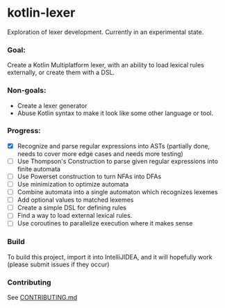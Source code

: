 # kotlin-lexer
Exploration of lexer development. Currently in an experimental state.

### Goal:
Create a Kotlin Multiplatform lexer, with an ability to load lexical rules externally, or create them with a DSL.

### Non-goals:
- Create a lexer generator
- Abuse Kotlin syntax to make it look like some other language or tool.

### Progress:

- [x] Recognize and parse regular expressions into ASTs (partially done, needs to cover more edge cases and needs more testing)
- [ ] Use Thompson's Construction to parse given regular expressions into finite automata
- [ ] Use Powerset construction to turn NFAs into DFAs
- [ ] Use minimization to optimize automata
- [ ] Combine automata into a single automaton which recognizes lexemes
- [ ] Add optional values to matched lexemes
- [ ] Create a simple DSL for defining rules
- [ ] Find a way to load external lexical rules.
- [ ] Use coroutines to parallelize execution where it makes sense

### Build

To build this project, import it into IntelliJIDEA, and it will hopefully work (please submit issues if they occur)

### Contributing

See [CONTRIBUTING.md](https://github.com/aleksandar-stefanovic/kotlin-lexer/blob/master/CONTRIBUTING.md)
